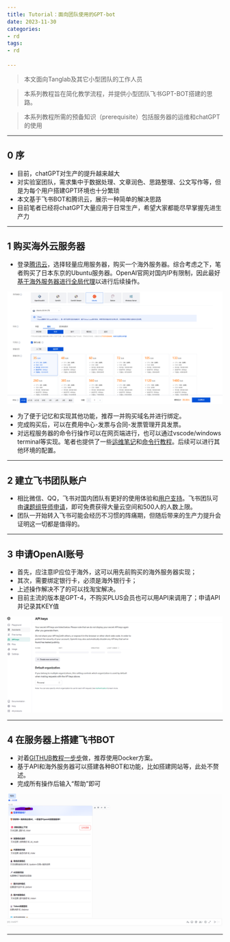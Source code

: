 ```yaml
---
title: Tutorial：面向团队使用的GPT-bot
date: 2023-11-30
categories:
- rd
tags:
- rd
  
---
```



> 本文面向Tanglab及其它小型团队的工作人员
> 

> 本系列教程旨在简化教学流程，并提供小型团队飞书GPT-BOT搭建的思路。
> 

> 本系列教程所需的预备知识（prerequisite）包括服务器的运维和chatGPT的使用
> 

---

<!--more-->


## 0 序

- 目前，chatGPT对生产的提升越来越大
- 对实验室团队，需求集中于数据处理、文章润色、思路整理、公文写作等，但是为每个用户搭建GPT环境也十分繁琐
- 本文基于飞书BOT和腾讯云，展示一种简单的解决思路
- 目前笔者已经将chatGPT大量应用于日常生产，希望大家都能尽早掌握先进生产力

---

## 1 购买海外云服务器

- 登录[腾讯云](https://console.cloud.tencent.com/)，选择轻量应用服务器，购买一个海外服务器。综合考虑之下，笔者购买了日本东京的Ubuntu服务器。OpenAI官网对国内IP有限制，因此最好[基于海外服务器进行全局代理](https://github.com/233boy/v2ray/wiki/V2Ray%E4%B8%80%E9%94%AE%E5%AE%89%E8%A3%85%E8%84%9A%E6%9C%AC)以进行后续操作。

![购买腾讯云服务器](https://raw.githubusercontent.com/DF-Master/yidapicbed/main/2023/202311/202311GPTBOT//202311GPTBOT00.png)

- 为了便于记忆和实现其他功能，推荐一并购买域名并进行绑定。
- 完成购买后，可以在费用中心-发票与合同-发票管理开具发票。
- 对远程服务器的命令行操作可以在网页端进行，也可以通过vscode/windows terminal等实现。笔者也提供了一些[运维笔记](http://tanglab.pku.edu.cn/2022/11/21/R&D/2022/20221121-ServerTutorial1/)和[命令行教程](http://tanglab.pku.edu.cn/2022/11/08/R&D/2022/20221108-LinuxTutorial1/)。后续可以进行其他环境的配置。

---

## 2 建立飞书团队账户

- 相比微信、QQ，飞书对国内团队有更好的使用体验和[用户支持](https://www.feishu.cn/customers/seu-netsi)。飞书团队可由[课题组导师申请](https://www.feishu.cn/hc/zh-CN/articles/921811047812-%E7%AE%A1%E7%90%86%E5%91%98%E8%BF%9B%E8%A1%8C%E5%9B%A2%E9%98%9F%E8%AE%A4%E8%AF%81)，即可免费获得大量云空间和500人的人数上限。
- 团队一开始转入飞书可能会经历不习惯的阵痛期，但随后带来的生产力提升会证明这一切都是值得的。

---

## 3 申请OpenAI账号

- 首先，应注意IP应位于海外，这可以用先前购买的海外服务器实现；
- 其次，需要绑定银行卡，必须是海外银行卡；
- 上述操作解决不了的可以找淘宝解决。
- 目前主流的版本是GPT-4，不购买PLUS会员也可以用API来调用了；申请API并记录其KEY值

![API界面](https://raw.githubusercontent.com/DF-Master/yidapicbed/main/2023/202311/202311GPTBOT//202311GPTBOT01.png)


---

## 4 在服务器上搭建飞书BOT

- 对着[GITHUB教程一步步](https://github.com/ConnectAI-E/feishu-openai)做，推荐使用Docker方案。
- 基于API和海外服务器可以搭建各种BOT和功能，比如搭建网站等，此处不赘述。
- 完成所有操作后输入“帮助”即可

![输入“帮助”后的回复](https://raw.githubusercontent.com/DF-Master/yidapicbed/main/2023/202311/202311GPTBOT//202311GPTBOT02.png)


---